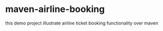# maven-airline-booking
this demo project illustrate airline ticket booking functionality over maven
